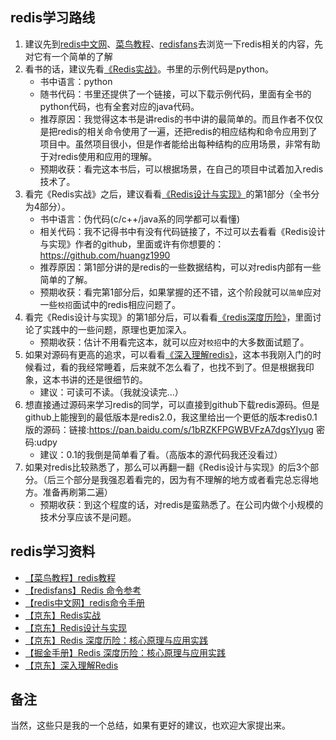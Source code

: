 ## redis学习路线

1. 建议先到[redis中文网][1]、[菜鸟教程][6]、[redisfans][7]去浏览一下redis相关的内容，先对它有一个简单的了解
1. 看书的话，建议先看[《Redis实战》][2]。书里的示例代码是python。
    - 书中语言：python
    - 随书代码：书里还提供了一个链接，可以下载示例代码，里面有全书的python代码，也有全套对应的java代码。
    - 推荐原因：我觉得这本书是讲redis的书中讲的最简单的。而且作者不仅仅是把redis的相关命令使用了一遍，还把redis的相应结构和命令应用到了项目中。虽然项目很小，但是作者能给出每种结构的应用场景，非常有助于对redis使用和应用的理解。
    - 预期收获：看完这本书后，可以根据场景，在自己的项目中试着加入redis技术了。
1. 看完《Redis实战》之后，建议看看[《Redis设计与实现》][3]的第1部分（全书分为4部分）。
    - 书中语言：伪代码(c/c++/java系的同学都可以看懂)
    - 相关代码：我不记得书中有没有代码链接了，不过可以去看看《Redis设计与实现》作者的github，里面或许有你想要的：https://github.com/huangz1990
    - 推荐原因：第1部分讲的是redis的一些数据结构，可以对redis内部有一些简单的了解。
    - 预期收获：看完第1部分后，如果掌握的还不错，这个阶段就可以`简单`应对一些`校招`面试中的redis相应问题了。
1. 看完《Redis设计与实现》的第1部分后，可以看看[《redis深度历险》][4]，里面讨论了实践中的一些问题，原理也更加深入。
    - 预期收获：估计不用看完这本，就可以应对`校招`中的大多数面试题了。
1. 如果对源码有更高的追求，可以看看[《深入理解redis》][5]，这本书我刚入门的时候看过，看的我经常睡着，后来就不怎么看了，也找不到了。但是根据我印象，这本书讲的还是很细节的。
    - 建议：可读可不读。（我就没读完...）
1. 想直接通过源码来学习redis的同学，可以直接到github下载redis源码。但是github上能搜到的最低版本是redis2.0，我这里给出一个更低的版本redis0.1版的源码：链接:https://pan.baidu.com/s/1bRZKFPGWBVFzA7dgsYIyug  密码:udpy
    - 建议：0.1的我倒是简单看了看。（高版本的源代码我还没看过）
1. 如果对redis比较熟悉了，那么可以再翻一翻《Redis设计与实现》的后3个部分。（后三个部分是我强忍着看完的，因为有不理解的地方或者看完总忘得地方。准备再刷第二遍）
    - 预期收获：到这个程度的话，对redis是蛮熟悉了。在公司内做个小规模的技术分享应该不是问题。
## redis学习资料
- [【菜鸟教程】redis教程](https://www.runoob.com/redis/redis-tutorial.html)
- [【redisfans】Redis 命令参考](http://doc.redisfans.com/)
- [【redis中文网】redis命令手册](https://www.redis.net.cn/order/)
- [【京东】Redis实战](https://item.jd.com/11791607.html)
- [【京东】Redis设计与实现](https://item.jd.com/11486101.html)
- [【京东】Redis 深度历险：核心原理与应用实践](https://item.jd.com/12464009.html)
- [【掘金手册】Redis 深度历险：核心原理与应用实践](https://juejin.im/book/5afc2e5f6fb9a07a9b362527)
- [【京东】深入理解Redis](https://item.jd.com/12069785.html)

[1]: https://www.redis.net.cn/order/ "【菜鸟教程】redis教程"
[6]: https://www.runoob.com/redis/redis-tutorial.html "【菜鸟教程】redis教程"
[2]: https://item.jd.com/11791607.html "【京东】Redis实战"
[3]: https://item.jd.com/11486101.html "【京东】Redis设计与实现"
[4]: https://item.jd.com/12464009.html "【京东】Redis 深度历险：核心原理与应用实践"
[5]: https://item.jd.com/12069785.html "【京东】深入理解Redis"
[7]: http://doc.redisfans.com/ "【redisfans】Redis 命令参考"

## 备注
当然，这些只是我的一个总结，如果有更好的建议，也欢迎大家提出来。